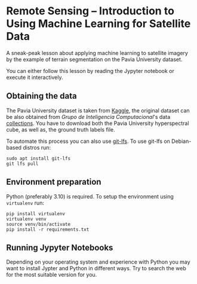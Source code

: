 # Remote Sensing – Introduction to Using Machine Learning for Satellite Data

A sneak-peak lesson about applying machine learning to satellite imagery by the example of terrain segmentation on the Pavia University dataset.

You can either follow this lesson by reading the Jypyter notebook or execute it interactively.

## Obtaining the data

The Pavia University dataset is taken from [Kaggle](https://www.kaggle.com/datasets/syamkakarla/pavia-university-hsi), the original dataset can be also obtained from *Grupo de Inteligencia Computacional*'s data [collections](https://www.ehu.eus/ccwintco/index.php/Hyperspectral_Remote_Sensing_Scenes). You have to download both the Pavia University hyperspectral cube, as well as, the ground truth labels file.

To automate this process you can also use [git-lfs](https://git-lfs.com). To use git-lfs on Debian-based distros run:

```
sudo apt install git-lfs
git lfs pull
```

## Environment preparation

Python (preferably 3.10) is required. To setup the environment using `virtualenv` run:

```
pip install virtualenv
virtualenv venv
source venv/bin/activate
pip install -r requirements.txt
```

## Running Jypyter Notebooks

Depending on your operating system and experience with Python you may want to install Jypter and Python in different ways. Try to search the web for the most suitable version for you.
